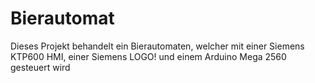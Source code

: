# Bierautomat
Dieses Projekt behandelt ein Bierautomaten, welcher mit einer Siemens KTP600 HMI, einer Siemens LOGO!
und einem Arduino Mega 2560 gesteuert wird 
